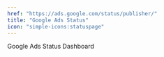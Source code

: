 ```yaml
---
href: "https://ads.google.com/status/publisher/"
title: "Google Ads Status"
icon: "simple-icons:statuspage"
---
```


Google Ads Status Dashboard